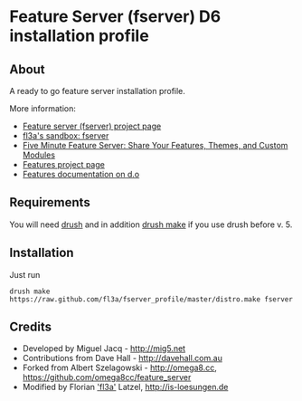 # Feature Server (fserver) D6 installation profile

## About 

A ready to go feature server installation profile.

More information:
* [Feature server (fserver) project page](http://drupal.org/project/fserver)
* [fl3a's sandbox: fserver](http://drupal.org/sandbox/fl3a/1539916)
* [Five Minute Feature Server: Share Your Features, Themes, and Custom Modules](http://developmentseed.org/blog/2009/sep/03/5-minute-feature-server/)
* [Features project page](http://drupal.org/project/features)
* [Features documentation on d.o](http://drupal.org/node/580026)

## Requirements

You will need [drush](http://drupal.org/project/drush) 
and in addition [drush make](http://drupal.org/project/drush_make)
if you use drush before v. 5.

## Installation 

Just run 

    drush make https://raw.github.com/fl3a/fserver_profile/master/distro.make fserver

## Credits

* Developed by Miguel Jacq - http://mig5.net
* Contributions from Dave Hall - http://davehall.com.au
* Forked from Albert Szelagowski - http://omega8.cc, https://github.com/omega8cc/feature_server
* Modified by Florian ['fl3a'](http://drupal.org/user/51103) Latzel, http://is-loesungen.de
    
